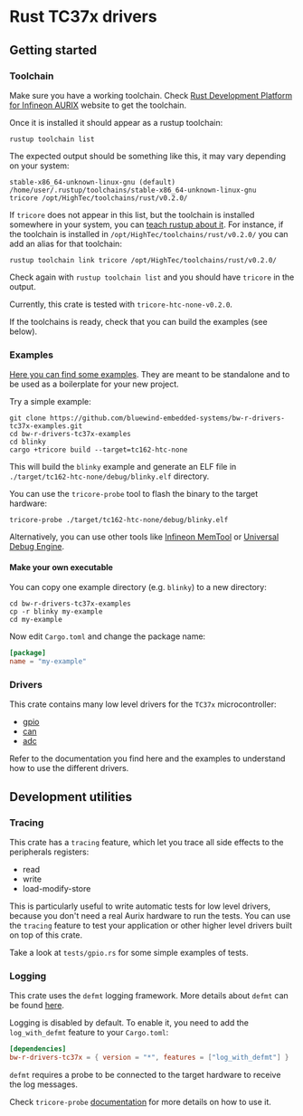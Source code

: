 # Rust TC37x drivers

## Getting started

### Toolchain

Make sure you have a working toolchain. Check [Rust
Development Platform for Infineon AURIX](https://hightec-rt.com/en/rust) website to get the toolchain.

Once it is installed it should appear as a rustup toolchain:

```shell
rustup toolchain list
```

The expected output should be something like this, it may vary depending on your system:

```text
stable-x86_64-unknown-linux-gnu (default)       /home/user/.rustup/toolchains/stable-x86_64-unknown-linux-gnu
tricore /opt/HighTec/toolchains/rust/v0.2.0/
```

If `tricore` does not appear in this list, but the toolchain is installed
somewhere in your system, you can [teach rustup about
it](https://rust-lang.github.io/rustup/concepts/toolchains.html#custom-toolchains).
For instance, if the toolchain is installed in
`/opt/HighTec/toolchains/rust/v0.2.0/` you can add an alias for that toolchain:

```shell
rustup toolchain link tricore /opt/HighTec/toolchains/rust/v0.2.0/
```

Check again with `rustup toolchain list` and you should have `tricore` in the output.

Currently, this crate is tested with `tricore-htc-none-v0.2.0`.

If the toolchains is ready, check that you can build the examples (see below).

### Examples

[Here you can find some
examples](https://github.com/bluewind-embedded-systems/bw-r-drivers-tc37x-examples).
They are meant to be standalone and to be used as a boilerplate for your new
project. 

Try a simple example:

```shell
git clone https://github.com/bluewind-embedded-systems/bw-r-drivers-tc37x-examples.git
cd bw-r-drivers-tc37x-examples
cd blinky
cargo +tricore build --target=tc162-htc-none
```

This will build the `blinky` example and generate an ELF file in
`./target/tc162-htc-none/debug/blinky.elf` directory.

You can use the `tricore-probe` tool to flash the binary to the target hardware:

```shell
tricore-probe ./target/tc162-htc-none/debug/blinky.elf
```

Alternatively, you can use other tools like 
[Infineon MemTool](https://www.infineon.com/cms/en/tools/aurix-tools/free-tools/infineon/)
or
[Universal Debug Engine](https://www.pls-mc.com/products/universal-debug-engine/).


#### Make your own executable

You can copy one example directory (e.g. `blinky`) to a new directory:

```shell
cd bw-r-drivers-tc37x-examples
cp -r blinky my-example
cd my-example
```

Now edit `Cargo.toml` and change the package name:

```toml
[package]
name = "my-example"
```

### Drivers

This crate contains many low level drivers for the `TC37x` microcontroller:

- [gpio](gpio)
- [can](can)
- [adc](adc)

Refer to the documentation you find here and the examples to understand how to
use the different drivers.

## Development utilities

### Tracing

This crate has a `tracing` feature, which let you trace all side effects to the
peripherals registers:

- read
- write
- load-modify-store

This is particularly useful to write automatic tests for low level drivers,
because you don't need a real Aurix hardware to run the tests. You can use the
`tracing` feature to test your application or other higher level drivers built
on top of this crate.

Take a look at `tests/gpio.rs` for some simple examples of tests.

### Logging

This crate uses the `defmt` logging framework.
More details about `defmt` can be found [here](https://defmt.ferrous-systems.com/).

Logging is disabled by default. To enable it, you need to add the `log_with_defmt` feature to your `Cargo.toml`:

```toml
[dependencies]
bw-r-drivers-tc37x = { version = "*", features = ["log_with_defmt"] }
```

`defmt` requires a probe to be connected to the target hardware to receive the log messages.

Check `tricore-probe` [documentation](https://github.com/veecle/tricore-probe) for more details on how to use it.

